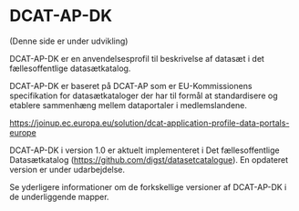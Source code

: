 # DCAT-AP-DK
(Denne side er under udvikling)

DCAT-AP-DK er en anvendelsesprofil til beskrivelse af datasæt i det fællesoffentlige datasætkatalog.

DCAT-AP-DK er baseret på DCAT-AP som er EU-Kommissionens specifikation for datasætkataloger der har til formål at standardisere og etablere sammenhæng mellem dataportaler i medlemslandene.

https://joinup.ec.europa.eu/solution/dcat-application-profile-data-portals-europe

DCAT-AP-DK i version 1.0 er aktuelt implementeret i Det fællesoffentlige Datasætkatalog (https://github.com/digst/datasetcatalogue). En opdateret version er under udarbejdelse.

Se yderligere informationer om de forkskellige versioner af DCAT-AP-DK i de underliggende mapper. 
